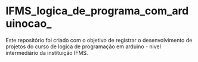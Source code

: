 # IFMS_logica_de_programa_com_arduinocao_
Este repositório foi criado com o objetivo de registrar o desenvolvimento de projetos do curso de logica de programação em arduino - nivel intermediário da instituição IFMS.
